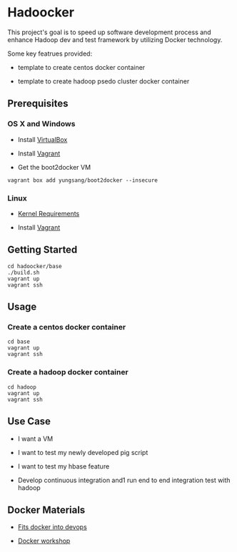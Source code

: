 # Hadoocker

This project's goal is to speed up software development process and enhance Hadoop dev and test framework by utilizing Docker technology.

Some key featrues provided:

* template to create centos docker container

* template to create hadoop psedo cluster docker container

## Prerequisites

### OS X and Windows

* Install [VirtualBox](https://www.virtualbox.org/wiki/Downloads)

* Install [Vagrant](http://www.vagrantup.com/downloads.html)

* Get the boot2docker VM

```
vagrant box add yungsang/boot2docker --insecure
```

### Linux

* [Kernel Requirements](http://docker.readthedocs.org/en/v0.5.3/installation/kernel/)

* Install [Vagrant](http://www.vagrantup.com/downloads.html)


## Getting Started

```
cd hadoocker/base
./build.sh
vagrant up
vagrant ssh
```

## Usage

### Create a centos docker container

```
cd base 
vagrant up
vagrant ssh
```

### Create a hadoop docker container

```
cd hadoop 
vagrant up
vagrant ssh
```

## Use Case

* I want a VM

* I want to test my newly developed pig script

* I want to test my hbase feature

* Develop continuous integration and1 run end to end integration test with hadoop

## Docker Materials

* [Fits docker into devops](http://www.slideshare.net/saintya/fits-docker-into-devops)

* [Docker workshop](http://www.slideshare.net/saintya/docker-workshop-40590740)
